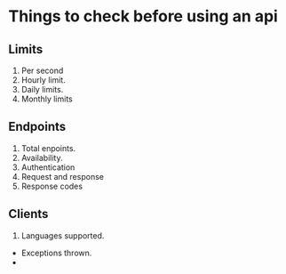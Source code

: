 # Things to check before using an api

## Limits
1. Per second
2. Hourly limit.
3. Daily limits.
4. Monthly limits

## Endpoints
1. Total enpoints.
2. Availability.
3. Authentication
4. Request and response
5. Response codes

## Clients
1. Languages supported.
- Exceptions thrown.
- 
